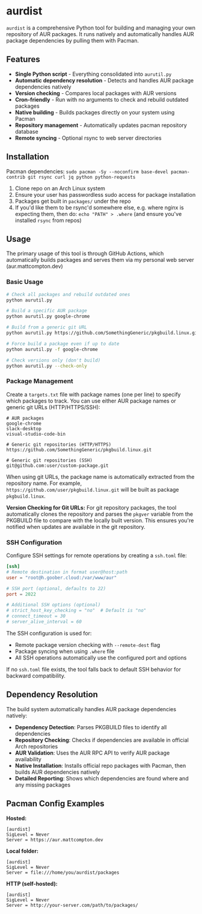 # aurdist

`aurdist` is a comprehensive Python tool for building and managing your own repository of AUR packages. It runs natively and automatically handles AUR package dependencies by pulling them with Pacman.

## Features
* **Single Python script** - Everything consolidated into `aurutil.py`
* **Automatic dependency resolution** - Detects and handles AUR package dependencies natively
* **Version checking** - Compares local packages with AUR versions
* **Cron-friendly** - Run with no arguments to check and rebuild outdated packages
* **Native building** - Builds packages directly on your system using Pacman
* **Repository management** - Automatically updates pacman repository database
* **Remote syncing** - Optional rsync to web server directories

## Installation
Pacman dependencies: `sudo pacman -Sy --noconfirm base-devel pacman-contrib git rsync curl jq python python-requests`

1. Clone repo on an Arch Linux system
2. Ensure your user has passwordless sudo access for package installation
3. Packages get built in `packages/` under the repo
4. If you'd like them to be rsync'd somewhere else, e.g. where nginx is expecting them, then do: `echo "PATH" > .where` (and ensure you've installed `rsync` from repos)

## Usage

The primary usage of this tool is through GitHub Actions, which automatically builds packages and serves them via my personal web server (aur.mattcompton.dev)

### Basic Usage
```bash
# Check all packages and rebuild outdated ones
python aurutil.py

# Build a specific AUR package
python aurutil.py google-chrome

# Build from a generic git URL
python aurutil.py https://github.com/SomethingGeneric/pkgbuild.linux.git

# Force build a package even if up to date
python aurutil.py -f google-chrome

# Check versions only (don't build)
python aurutil.py --check-only
```

### Package Management
Create a `targets.txt` file with package names (one per line) to specify which packages to track. You can use either AUR package names or generic git URLs (HTTP/HTTPS/SSH):
```
# AUR packages
google-chrome
slack-desktop
visual-studio-code-bin

# Generic git repositories (HTTP/HTTPS)
https://github.com/SomethingGeneric/pkgbuild.linux.git

# Generic git repositories (SSH)
git@github.com:user/custom-package.git
```

When using git URLs, the package name is automatically extracted from the repository name. For example, `https://github.com/user/pkgbuild.linux.git` will be built as package `pkgbuild.linux`.

**Version Checking for Git URLs:**
For git repository packages, the tool automatically clones the repository and parses the `pkgver` variable from the PKGBUILD file to compare with the locally built version. This ensures you're notified when updates are available in the git repository.

### SSH Configuration

Configure SSH settings for remote operations by creating a `ssh.toml` file:

```toml
[ssh]
# Remote destination in format user@host:path
user = "root@h.goober.cloud:/var/www/aur"

# SSH port (optional, defaults to 22)
port = 2022

# Additional SSH options (optional)
# strict_host_key_checking = "no"  # Default is "no"
# connect_timeout = 30
# server_alive_interval = 60
```

The SSH configuration is used for:
- Remote package version checking with `--remote-dest` flag
- Package syncing when using `.where` file
- All SSH operations automatically use the configured port and options

If no `ssh.toml` file exists, the tool falls back to default SSH behavior for backward compatibility.

## Dependency Resolution

The build system automatically handles AUR package dependencies natively:

- **Dependency Detection**: Parses PKGBUILD files to identify all dependencies
- **Repository Checking**: Checks if dependencies are available in official Arch repositories  
- **AUR Validation**: Uses the AUR RPC API to verify AUR package availability
- **Native Installation**: Installs official repo packages with Pacman, then builds AUR dependencies natively
- **Detailed Reporting**: Shows which dependencies are found where and any missing packages

## Pacman Config Examples

**Hosted:**
```
[aurdist]
SigLevel = Never
Server = https://aur.mattcompton.dev
```

**Local folder:**
```
[aurdist]
SigLevel = Never
Server = file:///home/you/aurdist/packages
```

**HTTP (self-hosted):**
```
[aurdist]
SigLevel = Never
Server = http://your-server.com/path/to/packages/
```
